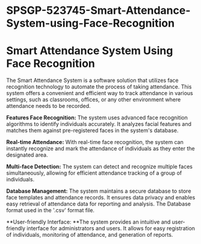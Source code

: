 # SPSGP-523745-Smart-Attendance-System-using-Face-Recognition
# Smart Attendance System Using Face Recognition
The Smart Attendance System is a software solution that utilizes face recognition technology to automate the process of taking attendance. This system offers a convenient and efficient way to track attendance in various settings, such as classrooms, offices, or any other environment where attendance needs to be recorded.

**Features
Face Recognition:** The system uses advanced face recognition algorithms to identify individuals accurately. It analyzes facial features and matches them against pre-registered faces in the system's database.

**Real-time Attendance:** With real-time face recognition, the system can instantly recognize and mark the attendance of individuals as they enter the designated area.

**Multi-face Detection:** The system can detect and recognize multiple faces simultaneously, allowing for efficient attendance tracking of a group of individuals.

**Database Management:** The system maintains a secure database to store face templates and attendance records. It ensures data privacy and enables easy retrieval of attendance data for reporting and analysis. The Database format used in the '.csv' format file.

**User-friendly Interface: **The system provides an intuitive and user-friendly interface for administrators and users. It allows for easy registration of individuals, monitoring of attendance, and generation of reports.
